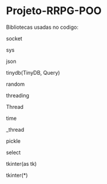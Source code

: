 # Projeto-RRPG-POO

Bibliotecas usadas no codigo:

socket

sys

json

tinydb(TinyDB, Query)

random

threading

Thread

time

_thread

pickle

select

tkinter(as tk)

tkinter(*)
